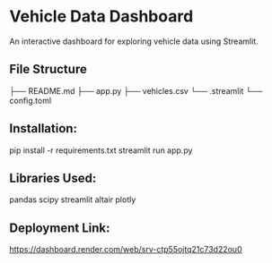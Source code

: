 # Vehicle Data Dashboard

An interactive dashboard for exploring vehicle data using Streamlit.

## File Structure
├── README.md
├── app.py
├── vehicles.csv
└── .streamlit
    └── config.toml

## Installation:
pip install -r requirements.txt
streamlit run app.py

## Libraries Used: 
pandas
scipy
streamlit
altair
plotly

## Deployment Link:
https://dashboard.render.com/web/srv-ctp55ojtq21c73d22ou0


